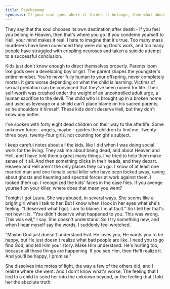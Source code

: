 ```yaml
---
title: Psychopomp
synopsis: If your soul goes where it thinks it belongs, then what about children?
---
```


They say that the soul chooses its own destination after death - if you feel you belong in Heaven, then that's where you go. If you condemn yourself to Hell, your mind makes it real. I hate to imagine that it's true. Too many mass murderers have been convinced they were doing God's work, and too many people have struggled with crippling neuroses and taken a suicide attempt to a successful conclusion.

Kids just don't know enough to direct themselves properly. Parents loom like gods over a developing boy or girl. The parent shapes the youngster's entire mindset. You're never fully human to your offspring, never completely mortal. It gets worse depending on what the child is learning. Victims of sexual predation can be convinced that they've been ruined for life. Their self-worth was crushed under the weight of an uncontrolled adult urge, a human sacrifice to the devil. The child who is brought up in a broken home and used as leverage or a shield can't place blame on his sacred parents, so he shoulders it himself. These kids don't deserve Hell, but they don't know any better.

I've spoken with forty eight dead children on their way to the afterlife. Some unknown force - angels, maybe - guides the children to find me. Twenty-three boys, twenty-four girls, not counting tonight's subject.

I keep careful notes about all the kids, like I did when I was doing social work for the living. They ask me about being dead, and about Heaven and Hell, and I have told them a great many things. I've tried to help them make sense of it all. And then something clicks in their heads, and they depart. Heaven and Hell aren't the only places they can go. I know of at least one married man and one female serial killer who have been locked away, raving about ghosts and haunting and spectral forces at work against them. I looked them up. I recognized the kids' faces in the case files. If you avenge yourself on your killer, where does that mean you went?

Tonight I got Laura. She was abused, in several ways. She seems like a bright girl when I talk to her. But I know when I look in her eyes what she's feeling. "I deserved what I got. I am to blame. I'm at fault." So I tell her that's not how it is. "You didn't deserve what happened to you. This was wrong. This was evil," I say. She doesn't understand. So I try something new, and when I hear myself say the words, I suddenly feel wretched.

"Maybe God just doesn't understand Evil. He loves you, He wants you to be happy, but He just doesn't realize what bad people are like. I need you to go find God, and tell Him your story. Make Him understand. He's hurting too, because all these things are happening. If you see Him, then He'll realize it. And you'll be happy, I promise."

She dissolves into motes of light, the way a few of the others did, and I realize where she went. And I don't know what's worse. The feeling that I lied to a child to send her into the unknown beyond, or the feeling that I told her the absolute truth.
